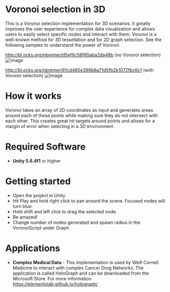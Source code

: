 # Voronoi selection in 3D

This is a Voronoi selection implementation for 3D scenarios. It greatly improves the user experience for complex data visualization and allows users to easily select specific nodes and interact with them. Voronoi is a well-known method for 3D tessellation and for 2D graph selection. See the following samples to understand the power of Voronoi:

http://bl.ocks.org/nbremer/d5ef6c58f85aba2da48b (no Voronoi selection)
![image](https://user-images.githubusercontent.com/10086264/32611020-725bdb16-c532-11e7-900e-0486de44b2f5.png)

http://bl.ocks.org/nbremer/61cd485e399b6a71d5fb2b1072fbc6c1 (with Voronoi selection)
![image](https://user-images.githubusercontent.com/10086264/32611029-781f0ad2-c532-11e7-8d80-0dc9586d9d76.png)


# How it works

Voronoi takes an array of 2D coordinates as input and generates areas around each of these points while making sure they do not intersect with each other. This creates great hit targets around points and allows for a margin of error when selecting in a 3D environment. 

# Required Software

  - **Unity 5.6.4f1** or higher


# Getting started
  - Open the project in Unity 
  - Hit Play and hold right click to pan around the scene. Focused nodes will turn blue.
  - Hold shift and left click to drag the selected node
  - Be amazed! 
  - Change number of nodes generated and spawn radius in the VoronoiScript under Graph 

# Applications
  - **Complex Medical Data** - This implementation is used by Weill Cornell Medicine to interact with complex Cancer Drug Networks. The application is called HoloGraph and can be downloaded from the Microsoft Store. For more information https://elementolab.github.io/holograph/ 

